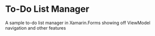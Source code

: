 # To-Do List Manager
A sample to-do list manager in Xamarin.Forms showing off ViewModel navigation and other features
